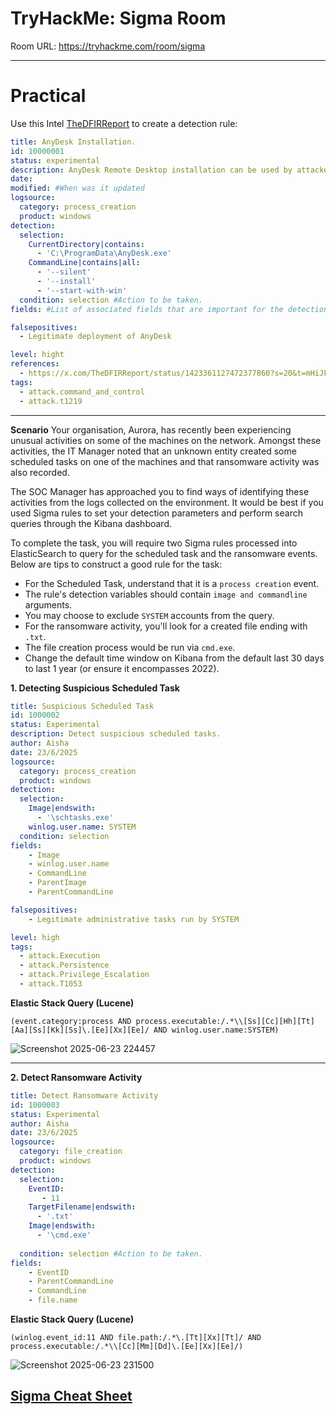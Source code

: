 
# TryHackMe: Sigma Room 

Room URL: https://tryhackme.com/room/sigma

---
# Practical 


Use this Intel [TheDFIRReport](https://twitter.com/TheDFIRReport/status/1423361127472377860?s=20&t=mHiJFnlfWH3cO3XdXEQo_Q) to create a detection rule: 

```yml
title: AnyDesk Installation.
id: 10000001
status: experimental
description: AnyDesk Remote Desktop installation can be used by attacker to gain remote access
date: 
modified: #When was it updated
logsource: 
  category: process_creation
  product: windows
detection:
  selection:
    CurrentDirectory|contains:
      - 'C:\ProgramData\AnyDesk.exe'
    CommandLine|contains|all: 
      - '--silent'
      - '--install'
      - '--start-with-win'
  condition: selection #Action to be taken.
fields: #List of associated fields that are important for the detection

falsepositives: 
  - Legitimate deployment of AnyDesk

level: hight 
references: 
  - https://x.com/TheDFIRReport/status/1423361127472377860?s=20&t=mHiJFnlfWH3cO3XdXEQo_Q
tags: 
  - attack.command_and_control
  - attack.t1219
```



---

**Scenario**
Your organisation, Aurora, has recently been experiencing unusual activities on some of the machines on the network. Amongst these activities, the IT Manager noted that an unknown entity created some scheduled tasks on one of the machines and that ransomware activity was also recorded.

The SOC Manager has approached you to find ways of identifying these activities from the logs collected on the environment. It would be best if you used Sigma rules to set your detection parameters and perform search queries through the Kibana dashboard.

To complete the task, you will require two Sigma rules processed into ElasticSearch to query for the scheduled task and the ransomware events. Below are tips to construct a good rule for the task:

- For the Scheduled Task, understand that it is a `process creation` event.
- The rule's detection variables should contain `image and commandline` arguments.
- You may choose to exclude `SYSTEM` accounts from the query.
- For the ransomware activity, you'll look for a created file ending with `.txt`.
- The file creation process would be run via `cmd.exe`.
- Change the default time window on Kibana from the default last 30 days to last 1 year (or ensure it encompasses 2022).

**1. Detecting Suspicious Scheduled Task**

```yml
title: Suspicious Scheduled Task
id: 1000002
status: Experimental
description: Detect suspicious scheduled tasks.
author: Aisha
date: 23/6/2025 
logsource:
  category: process_creation
  product: windows
detection:
  selection:
    Image|endswith:
      - '\schtasks.exe'
    winlog.user.name: SYSTEM
  condition: selection 
fields: 
    - Image
    - winlog.user.name
    - CommandLine
    - ParentImage
    - ParentCommandLine

falsepositives: 
    - Legitimate administrative tasks run by SYSTEM

level: high 
tags: 
  - attack.Execution
  - attack.Persistence
  - attack.Privilege_Escalation
  - attack.T1053
```
**Elastic Stack Query (Lucene)**
```query
(event.category:process AND process.executable:/.*\\[Ss][Cc][Hh][Tt][Aa][Ss][Kk][Ss]\.[Ee][Xx][Ee]/ AND winlog.user.name:SYSTEM)
```
![Screenshot 2025-06-23 224457](https://github.com/user-attachments/assets/e28ad4c2-7573-4db2-9d12-19d6eda170c8)


---
**2. Detect Ransomware Activity**

```yml
title: Detect Ransomware Activity
id: 1000003
status: Experimental
author: Aisha
date: 23/6/2025
logsource: 
  category: file_creation
  product: windows
detection:
  selection:
    EventID: 
       - 11
    TargetFilename|endswith:
      - '.txt'
    Image|endswith:
      - '\cmd.exe'
     
  condition: selection #Action to be taken.
fields:
    - EventID
    - ParentCommandLine
    - CommandLine
    - file.name
```

**Elastic Stack Query (Lucene)**
```query
(winlog.event_id:11 AND file.path:/.*\.[Tt][Xx][Tt]/ AND process.executable:/.*\\[Cc][Mm][Dd]\.[Ee][Xx][Ee]/)
```
![Screenshot 2025-06-23 231500](https://github.com/user-attachments/assets/00628f2c-994f-4d56-8132-03375c055823)




## [Sigma Cheat Sheet](https://www.studocu.com/en-gb/document/edinburgh-napier-university/computer-systems-1/sigma-cheatsheet-try-hack-me/66806417)
